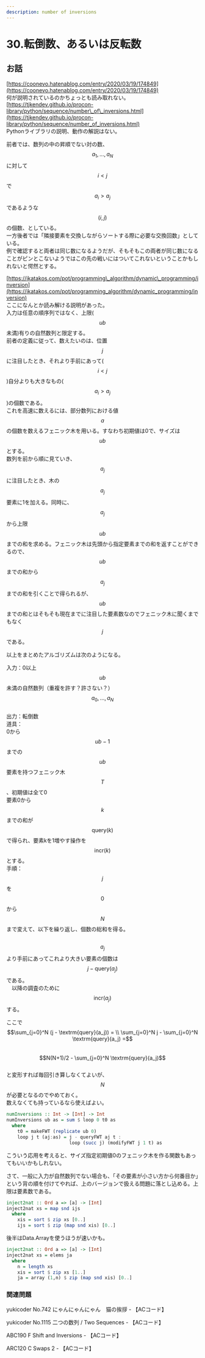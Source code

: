 ```yaml
---
description: number of inversions
---
```


# 30.転倒数、あるいは反転数

## お話

[https://coonevo.hatenablog.com/entry/2020/03/19/174849](https://coonevo.hatenablog.com/entry/2020/03/19/174849)  
何が説明されているのかちょっとも読み取れない。  
[https://tjkendev.github.io/procon-library/python/sequence/number\_of\_inversions.html](https://tjkendev.github.io/procon-library/python/sequence/number_of_inversions.html)  
Pythonライブラリの説明、動作の解説はない。

前者では、数列の中の昇順でない対の数、$$a_1,\dots,a_N$$に対して$$i<j$$で$$a_i > a_j$$であるような$$(i,j)$$の個数、としている。  
一方後者では「隣接要素を交換しながらソートする際に必要な交換回数」としている。  
例で確認すると両者は同じ数になるようだが、そもそもこの両者が同じ数になることがピンとこないようではこの先の戦いにはついてこれないということかもしれないと愕然とする。

[https://ikatakos.com/pot/programming\_algorithm/dynamic\_programming/inversion](https://ikatakos.com/pot/programming_algorithm/dynamic_programming/inversion)  
ここになんとか読み解ける説明があった。  
入力は任意の順序列ではなく、上限\($$ub$$未満\)有りの自然数列と限定する。  
前者の定義に従って、数えたいのは、位置$$j$$に注目したとき、それより手前にあって\($$i < j$$\)自分よりも大きなもの\($$a_i > a_j$$\)の個数である。  
これを高速に数えるには、部分数列における値$$a$$の個数を数えるフェニック木を用いる。すなわち初期値は0で、サイズは$$ub$$とする。  
数列を前から順に見ていき、$$a_j$$に注目したとき、木の$$a_j$$要素に1を加える。同時に、$$a_j$$から上限$$ub$$までの和を求める。フェニック木は先頭から指定要素までの和を返すことができるので、$$ub$$までの和から$$a_j$$までの和を引くことで得られるが、$$ub$$までの和とはそもそも現在までに注目した要素数なのでフェニック木に聞くまでもなく$$j$$である。

以上をまとめたアルゴリズムは次のようになる。

入力：0以上$$ub$$未満の自然数列（重複を許す？許さない？）$$a_0,\dots,a_N$$  
出力：転倒数  
道具：  
0から$$ub-1$$までの$$ub$$要素を持つフェニック木$$T$$、初期値は全て0  
要素0から$$k$$までの和が$$\textrm{query}(k)$$で得られ、要素kを1増やす操作を$$\textrm{incr}(k)$$とする。  
手順：  
$$j$$を$$0$$から$$N$$まで変えて、以下を繰り返し、個数の総和を得る。  
　$$a_j$$より手前にあってこれより大きい要素の個数は$$j - \textrm{query}(a_j)$$である。  
　以降の調査のために$$\textrm{incr}(a_j)$$する。

ここで  
$$\sum_{j=0}^N (j - \textrm{query}(a_j)) = \\ \sum_{j=0}^N j - \sum_{j=0}^N \textrm{query}(a_j) =$$  
$$N(N+1)/2 - \sum_{j=0}^N \textrm{query}(a_j)$$  
と変形すれば毎回引き算しなくてよいが、$$N$$が必要となるのでやめておく。  
数えなくても持っているなら使えばよい。

```haskell
numInversions :: Int -> [Int] -> Int
numInversions ub as = sum $ loop 0 t0 as
  where
    t0 = makeFWT (replicate ub 0)
    loop j t (aj:as) = j - queryFWT aj t :
                       loop (succ j) (modifyFWT j 1 t) as
```

こういう応用を考えると、サイズ指定初期値0のフェニック木を作る関数もあってもいいかもしれない。

さて、一般に入力が自然数列でない場合も、「その要素が小さい方から何番目か」という背の順を付けてやれば、上のバージョンで扱える問題に落とし込める。上限は要素数である。

```haskell
inject2nat :: Ord a => [a] -> [Int]
inject2nat xs = map snd ijs
  where
    xis = sort $ zip xs [0..]
    ijs = sort $ zip (map snd xis) [0..]
```

後半はData.Arrayを使うほうが速いかも。

```haskell
inject2nat :: Ord a => [a] -> [Int]
inject2nat xs = elems ja
  where
    n = length xs
    xis = sort $ zip xs [1..]
    ja = array (1,n) $ zip (map snd xis) [0..]
```

### 関連問題

yukicoder No.742 にゃんにゃんにゃん　猫の挨拶 - 【ACコード】  
yukicoder No.1115 二つの数列 / Two Sequences - 【ACコード】  
ABC190 F Shift and Inversions - 【ACコード】  
ARC120 C Swaps 2 - 【ACコード】


